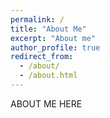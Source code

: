 ```yaml
---
permalink: /
title: "About Me"
excerpt: "About me"
author_profile: true
redirect_from: 
  - /about/
  - /about.html
---
```


ABOUT ME HERE